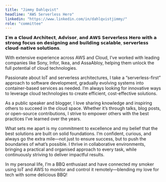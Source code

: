 ```yaml
---
title: "Jimmy Dahlqvist"
headline: "AWS Serverless Hero"
linkedin: "https://www.linkedin.com/in/dahlqvistjimmy/"
role: "committee"
---
```


𝗜’𝗺 𝗮 𝗖𝗹𝗼𝘂𝗱 𝗔𝗿𝗰𝗵𝗶𝘁𝗲𝗰𝘁, 𝗔𝗱𝘃𝗶𝘀𝗼𝗿, 𝗮𝗻𝗱 𝗔𝗪𝗦 𝗦𝗲𝗿𝘃𝗲𝗿𝗹𝗲𝘀𝘀 𝗛𝗲𝗿𝗼 𝘄𝗶𝘁𝗵 𝗮 𝘀𝘁𝗿𝗼𝗻𝗴 𝗳𝗼𝗰𝘂𝘀 𝗼𝗻 𝗱𝗲𝘀𝗶𝗴𝗻𝗶𝗻𝗴 𝗮𝗻𝗱 𝗯𝘂𝗶𝗹𝗱𝗶𝗻𝗴 𝘀𝗰𝗮𝗹𝗮𝗯𝗹𝗲, 𝘀𝗲𝗿𝘃𝗲𝗿𝗹𝗲𝘀𝘀 𝗰𝗹𝗼𝘂𝗱-𝗻𝗮𝘁𝗶𝘃𝗲 𝘀𝗼𝗹𝘂𝘁𝗶𝗼𝗻𝘀. 

With extensive experience across AWS and Cloud, I’ve worked with leading companies like Sony, Infor, Ikea, and AssaAbloy, helping them unlock the full potential of cloud technologies.

Passionate about IoT and serverless architectures, I take a “serverless-first” approach to software development, gradually evolving systems into container-based services as needed. I’m always looking for innovative ways to leverage cloud technologies to create efficient, cost-effective solutions.

As a public speaker and blogger, I love sharing knowledge and inspiring others to succeed in the cloud space. Whether it’s through talks, blog posts, or open-source contributions, I strive to empower others with the best practices I’ve learned over the years.

What sets me apart is my commitment to excellence and my belief that the best solutions are built on solid foundations. I’m confident, curious, and always go the extra mile—not just to ensure success, but to push the boundaries of what’s possible. I thrive in collaborative environments, bringing a practical and organised approach to every task, while continuously striving to deliver impactful results.

In my personal life, I’m a BBQ enthusiast and have connected my smoker using IoT and AWS to monitor and control it remotely—blending my love for tech with some delicious BBQ!